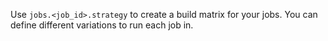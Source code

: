 Use `jobs.<job_id>.strategy` to create a build matrix for your jobs. You can define different variations to run each job in.
